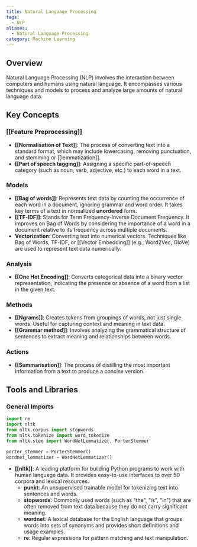 ```yaml
---
title: Natural Language Processing
tags:
  - NLP
aliases:
  - Natural Language Processing
category: Machine Learning
---
```


## Overview

Natural Language Processing (NLP) involves the interaction between computers and humans using natural language. It encompasses various techniques and models to process and analyze large amounts of natural language data.

## Key Concepts

### [[Feature Preprocessing]]
- **[[Normalisation of Text]]**: The process of converting text into a standard format, which may include lowercasing, removing punctuation, and stemming or [[lemmatization]].
- **[[Part of speech tagging]]**: Assigning a specific part-of-speech category (such as noun, verb, adjective, etc.) to each word in a text.

### Models
- **[[Bag of words]]**: Represents text data by counting the occurrence of each word in a document, ignoring grammar and word order. It takes key terms of a text in normalized **unordered** form.
- **[[TF-IDF]]**: Stands for Term Frequency-Inverse Document Frequency. It improves on Bag of Words by considering the importance of a word in a document relative to its frequency across multiple documents.
- **Vectorization**: Converting text into numerical vectors. Techniques like Bag of Words, TF-IDF, or [[Vector Embedding]] (e.g., Word2Vec, GloVe) are used to represent text data numerically.

### Analysis
- **[[One Hot Encoding]]**: Converts categorical data into a binary vector representation, indicating the presence or absence of a word from a list in the given text.

### Methods
- **[[Ngrams]]**: Creates tokens from groupings of words, not just single words. Useful for capturing context and meaning in text data.
- **[[Grammar method]]**: Involves analyzing the grammatical structure of sentences to extract meaning and relationships between words.

### Actions
- **[[Summarisation]]**: The process of distilling the most important information from a text to produce a concise version.

## Tools and Libraries

### General Imports

```python
import re
import nltk
from nltk.corpus import stopwords
from nltk.tokenize import word_tokenize
from nltk.stem import WordNetLemmatizer, PorterStemmer

porter_stemmer = PorterStemmer()
wordnet_lemmatizer = WordNetLemmatizer()
```

- **[[nltk]]**: A leading platform for building Python programs to work with human language data. It provides easy-to-use interfaces to over 50 corpora and lexical resources.
  - **punkt**: An unsupervised trainable model for tokenizing text into sentences and words.
  - **stopwords**: Commonly used words (such as "the", "is", "in") that are often removed from text data because they do not carry significant meaning.
  - **wordnet**: A lexical database for the English language that groups words into sets of synonyms and provides short definitions and usage examples.
  - **re**: Regular expressions for pattern matching and text manipulation.
